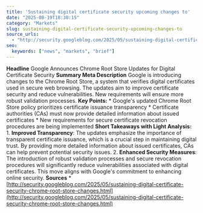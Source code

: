 ```yaml
---
title: 'Sustaining digital certificate security upcoming changes to'
date: "2025-08-19T18:30:15"
category: "Markets"
slug: sustaining-digital-certificate-security-upcoming-changes-to
source_urls:
  - "http://security.googleblog.com/2025/05/sustaining-digital-certificate-security-chrome-root-store-changes.html"
seo:
  keywords: ["news", "markets", "brief"]
---
```

**Headline** Google Announces Chrome Root Store Updates for Digital Certificate Security  **Summary Meta Description** Google is introducing changes to the Chrome Root Store, a system that verifies digital certificates used in secure web browsing. The updates aim to improve certificate security and reduce vulnerabilities. New requirements will ensure more robust validation processes.  **Key Points:**  *   Google's updated Chrome Root Store policy prioritizes certificate issuance transparency *   Certificate authorities (CAs) must now provide detailed information about issued certificates *   New requirements for secure certificate revocation procedures are being implemented  **Short Takeaways with Light Analysis:**  1.  **Improved Transparency**: The updates emphasize the importance of transparent certificate issuance, which is a crucial step in maintaining digital trust. By providing more detailed information about issued certificates, CAs can help prevent potential security issues. 2.  **Enhanced Security Measures**: The introduction of robust validation processes and secure revocation procedures will significantly reduce vulnerabilities associated with digital certificates. This move aligns with Google's commitment to enhancing online security.  **Sources** *   [http://security.googleblog.com/2025/05/sustaining-digital-certificate-security-chrome-root-store-changes.html](http://security.googleblog.com/2025/05/sustaining-digital-certificate-security-chrome-root-store-changes.html) 
